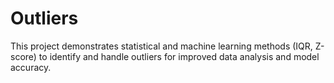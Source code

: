 # Outliers
This project demonstrates statistical and machine learning methods (IQR, Z-score) to identify and handle outliers for improved data analysis and model accuracy.
